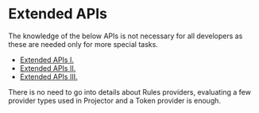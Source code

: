 # Extended APIs



The knowledge of the below APIs is not necessary for all developers as these are needed only for more special tasks.

- [Extended APIs I.](ExtendedApis1)
- [Extended APIs II.](ExtendedApis2)
- [Extended APIs III.](ExtendedApis3)

There is no need to go into details about Rules providers, evaluating a few provider types used in Projector and a Token provider is enough.